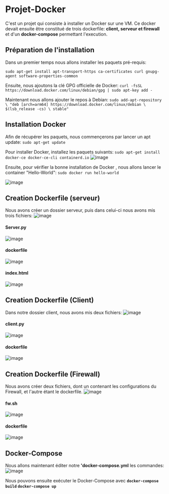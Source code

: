 # Projet-Docker
C'est un projet qui consiste à installer un Docker sur une VM.
Ce docker devait ensuite être constitué de trois dockerfile: __client, serveur et firewall__ et d'un __docker-compose__ permettant l'execution.
## Préparation de l'installation
Dans un premier temps nous allons installer les paquets pré-requis:

` sudo apt-get install apt-transport-https ca-certificates curl gnupg-agent software-properties-common `

Ensuite, nous ajoutons la clé GPG officielle de Docker:
`curl -fsSL https://download.docker.com/linux/debian/gpg | sudo apt-key add -`

Maintenant nous allons ajouter le repos à Debian:
`sudo add-apt-repository \
   "deb [arch=arm64] https://download.docker.com/linux/debian \
   $(lsb_release -cs) \
   stable"`
   
## Installation Docker

Afin de récupérer les paquets, nous commençerons par lancer un apt update:
`sudo apt-get update`

Pour installer Docker, installez les paquets suivants:
`sudo apt-get install docker-ce docker-ce-cli containerd.io`
![image](https://user-images.githubusercontent.com/82390719/169856100-e333de39-e0d5-4025-b011-ad993da746cc.png)

Ensuite, pour vérifier la bonne installation de Docker , nous allons lancer le container "Hello-World":
`sudo docker run hello-world`

![image](https://user-images.githubusercontent.com/82390719/169856364-e0804383-bda0-4ceb-80fe-5589e9565fb2.png)

## Creation Dockerfile (serveur)

Nous avons créer un dossier serveur, puis dans celui-ci nous avons mis trois fichiers:
![image](https://user-images.githubusercontent.com/82390719/169857005-19a29da7-1eb7-4096-ad46-ed219cc386d6.png)

#### Server.py

![image](https://user-images.githubusercontent.com/82390719/169857575-d77b2e16-f281-4696-9904-3157a272084b.png)

#### dockerfile
![image](https://user-images.githubusercontent.com/82390719/169857801-a25f13f1-ffc7-4f65-a614-927547aa869e.png)

#### index.html

![image](https://user-images.githubusercontent.com/82390719/169857913-a7b18887-02a4-4861-8114-6ee9d34851a7.png)

## Creation Dockerfile (Client)

Dans notre dossier client, nous avons mis deux fichiers:
![image](https://user-images.githubusercontent.com/82390719/169858401-422054f9-0744-42da-b9d3-d47283376b29.png)

#### client.py
![image](https://user-images.githubusercontent.com/82390719/169858558-4e7df9fa-3b0c-4863-9c86-f380a81a8a8b.png)

#### dockerfile

![image](https://user-images.githubusercontent.com/82390719/169858723-522c7c38-8d36-4203-89e3-e80cd481297b.png)

## Creation Dockerfile (Firewall)
Nous avons créer deux fichiers, dont un contenant les configurations du Firewall, et l'autre étant le dockerfile.
![image](https://user-images.githubusercontent.com/82390719/169870722-70c16b66-45e5-4a63-9495-9ae1de7f4350.png)

#### fw.sh
![image](https://user-images.githubusercontent.com/82390719/169870216-89fff627-b1c8-462d-b98b-25890681d9d6.png)

#### dockerfile

![image](https://user-images.githubusercontent.com/82390719/169870641-8dd8e2c6-555b-4f42-ac5f-7a263b8bf47e.png)

## Docker-Compose

Nous allons maintenant éditer notre __'docker-compose.yml__ les commandes:
![image](https://user-images.githubusercontent.com/82390719/169867663-fd190065-a3cc-4157-a049-0b8496b9d19c.png)


Nous pouvons ensuite exécuter le Docker-Compose avec
__`docker-compose build`
`docker-compose up`__




